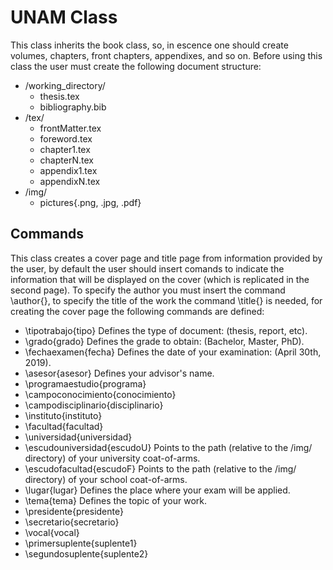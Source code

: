 UNAM Class
====================

This class inherits the book class, so, in escence one should create volumes, chapters, front chapters, appendixes, and so on. Before using this class the user must create the following document structure:

+ /working_directory/
  + thesis.tex
  + bibliography.bib
+ /tex/
  + frontMatter.tex
  + foreword.tex
  + chapter1.tex
  + chapterN.tex
  + appendix1.tex
  + appendixN.tex
+ /img/
  + pictures{.png, .jpg, .pdf}

Commands
---------------------

This class creates a cover page and title page from information provided by the user, by default the user should insert comands to indicate the information that will be displayed on the cover (which is replicated in the second page). To specify the author you must insert the command \author{}, to specify the title of the work the command \title{} is needed, for creating the cover page the following commands are defined:

+ \tipotrabajo{tipo}
Defines the type of document: (thesis, report, etc).
+ \grado{grado}
Defines the grade to obtain: (Bachelor, Master, PhD).
+ \fechaexamen{fecha} 
Defines the date of your examination: (April 30th, 2019).
+ \asesor{asesor}
Defines your advisor's name.
+ \programaestudio{programa}
+ \campoconocimiento{conocimiento}
+ \campodisciplinario{disciplinario}
+ \instituto{instituto}
+ \facultad{facultad}
+ \universidad{universidad}
+ \escudouniversidad{escudoU}
Points to the path (relative to the /img/ directory) of your university coat-of-arms.
+ \escudofacultad{escudoF}
Points to the path (relative to the /img/ directory) of your school coat-of-arms.
+ \lugar{lugar}
Defines the place where your exam will be applied.
+ \tema{tema}
Defines the topic of your work.
+ \presidente{presidente}
+ \secretario{secretario}
+ \vocal{vocal}
+ \primersuplente{suplente1}
+ \segundosuplente{suplente2}